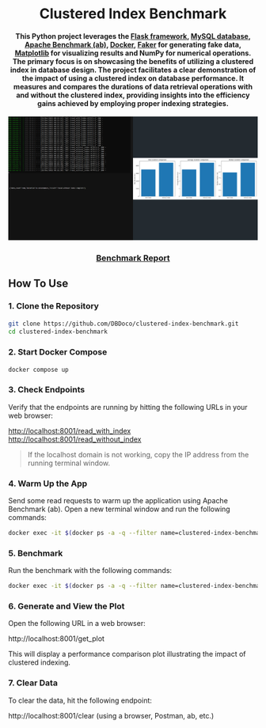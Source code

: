 
<h1 align="center">
  Clustered Index Benchmark
  <br>
</h1>

<h4 align="center">This Python project leverages the <a href="https://flask.palletsprojects.com/en/3.0.x/">Flask framework</a>, <a href="https://www.mysql.com/">MySQL database</a>, <a href="https://httpd.apache.org/docs/2.4/programs/ab.html">Apache Benchmark (ab)</a>, <a href="https://www.docker.com/">Docker</a>, <a href="https://faker.readthedocs.io/en/master/">Faker</a> for generating fake data, <a href="https://matplotlib.org/">Matplotlib</a> for visualizing results and <a hre="https://numpy.org/">NumPy</a> for numerical operations. The primary focus is on showcasing the benefits of utilizing a clustered index in database design. The project facilitates a clear demonstration of the impact of using a clustered index on database performance. It measures and compares the durations of data retrieval operations with and without the clustered index, providing insights into the efficiency gains achieved by employing proper indexing strategies.</h4>

<p align="center">
    <img src="./screenshot.png?raw=true" alt="screenshot">
</p>

<div align="center">
  <h3>
    <a href="">
      Benchmark Report
    </a>
</h3>
</div>


## How To Use

### 1. Clone the Repository

```bash
git clone https://github.com/DBDoco/clustered-index-benchmark.git
cd clustered-index-benchmark
```
### 2. Start Docker Compose

```bash
docker compose up
```

### 3. Check Endpoints
Verify that the endpoints are running by hitting the following URLs in your web browser:

<http://localhost:8001/read_with_index> <br>
<http://localhost:8001/read_without_index>

> If the localhost domain is not working, copy the IP address from the running terminal window.

### 4. Warm Up the App
Send some read requests to warm up the application using Apache Benchmark (ab). Open a new terminal window and run the following commands:

```bash
docker exec -it $(docker ps -a -q --filter name=clustered-index-benchmark-web-server) ab -n 1000 -c 10 http://localhost:8001/read_with_index && docker exec -it $(docker ps -a -q --filter name=clustered-index-benchmark-web-server) ab -n 1000 -c 10 http://localhost:8001/read_without_index && docker exec -it $(docker ps -a -q --filter name=clustered-index-benchmark-web-server) ab -n 1 -c 1 http://localhost:8001/clear
```

### 5. Benchmark
Run the benchmark with the following commands:

```bash
docker exec -it $(docker ps -a -q --filter name=clustered-index-benchmark-web-server) ab -n 2000 -c 25 http://localhost:8001/read_with_index && docker exec -it $(docker ps -a -q --filter name=clustered-index-benchmark-web-server) ab -n 2000 -c 15 http://localhost:8001/read_without_index
```

### 6. Generate and View the Plot
Open the following URL in a web browser:

http://localhost:8001/get_plot

This will display a performance comparison plot illustrating the impact of clustered indexing.

### 7. Clear Data
To clear the data, hit the following endpoint:

http://localhost:8001/clear (using a browser, Postman, ab, etc.)